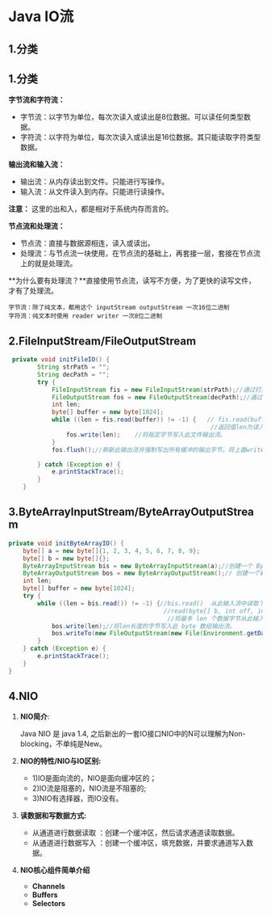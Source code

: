 # Java IO流

## 1.分类

## 1.分类

**字节流和字符流：**

- 字节流：以字节为单位，每次次读入或读出是8位数据。可以读任何类型数据。
- 字符流：以字符为单位，每次次读入或读出是16位数据。其只能读取字符类型数据。

**输出流和输入流：**

- 输出流：从内存读出到文件。只能进行写操作。
- 输入流：从文件读入到内存。只能进行读操作。

**注意：** 这里的出和入，都是相对于系统内存而言的。

**节点流和处理流：**

- 节点流：直接与数据源相连，读入或读出。
- 处理流：与节点流一块使用，在节点流的基础上，再套接一层，套接在节点流上的就是处理流。

**为什么要有处理流？**直接使用节点流，读写不方便，为了更快的读写文件，才有了处理流。

```
字节流：除了纯文本，都用这个 inputStream outputStream 一次16位二进制
字符流：纯文本时使用 reader writer 一次8位二进制
```

## 2.FileInputStream/FileOutputStream

```java
 private void initFileIO() {
        String strPath = "";
        String decPath = "";
        try {
            FileInputStream fis = new FileInputStream(strPath);//通过打开一个到实际文件的连接来创建一个 FileInputStream
            FileOutputStream fos = new FileOutputStream(decPath);//通过打开一个到实际文件的连接来创建一个 FileOutputStream
            int len;
            byte[] buffer = new byte[1024];
            while ((len = fis.read(buffer)) != -1) {   // fis.read(buffer) 将流中的最多buffer.length的数据写入buffer数组
                                                        //返回值len为读入缓冲区的字节总数，如果因为已经到达文件末尾而没有更多的数据，则返回 -1
                fos.write(len);    //将指定字节写入此文件输出流。
            }
            fos.flush();//刷新此输出流并强制写出所有缓冲的输出字节。将上面write写入到流的字节传递给操作系统进行磁盘写入

        } catch (Exception e) {
            e.printStackTrace();
        }
    }


```

## 3.ByteArrayInputStream/ByteArrayOutputStream

```java
private void initByteArrayIO() {
    byte[] a = new byte[]{1, 2, 3, 4, 5, 6, 7, 8, 9};
    byte[] b = new byte[]{};
    ByteArrayInputStream bis = new ByteArrayInputStream(a);//创建一个 ByteArrayInputStream，使用 buf 作为其缓冲区数组。
    ByteArrayOutputStream bos = new ByteArrayOutputStream();// 创建一个新的 byte 数组输出流。 参数为缓冲区容量
    int len;
    byte[] buffer = new byte[1024];
    try {
        while ((len = bis.read()) != -1) {//bis.read()  从此输入流中读取下一个数据字节。
                                           //read(byte[] b, int off, int len)
                                            //将最多 len 个数据字节从此输入流读入 byte 数组。
            bos.write(len);//将len长度的字节写入此 byte 数组输出流。
            bos.writeTo(new FileOutputStream(new File(Environment.getDataDirectory(), "111.txt")));//将数据重byte 数组输出流，通过FileOutputStream 写入文件
        }
    } catch (Exception e) {
        e.printStackTrace();
    }
}
```



## 4.NIO

1. **NIO简介**:

   Java NIO 是 java 1.4, 之后新出的一套IO接口NIO中的N可以理解为Non-blocking，不单纯是New。

2. **NIO的特性/NIO与IO区别:**

   - 1)IO是面向流的，NIO是面向缓冲区的；
   - 2)IO流是阻塞的，NIO流是不阻塞的;
   - 3)NIO有选择器，而IO没有。

3. **读数据和写数据方式:**

   - 从通道进行数据读取 ：创建一个缓冲区，然后请求通道读取数据。
   - 从通道进行数据写入 ：创建一个缓冲区，填充数据，并要求通道写入数据。

4. **NIO核心组件简单介绍**

   - **Channels**
   - **Buffers**
   - **Selectors**